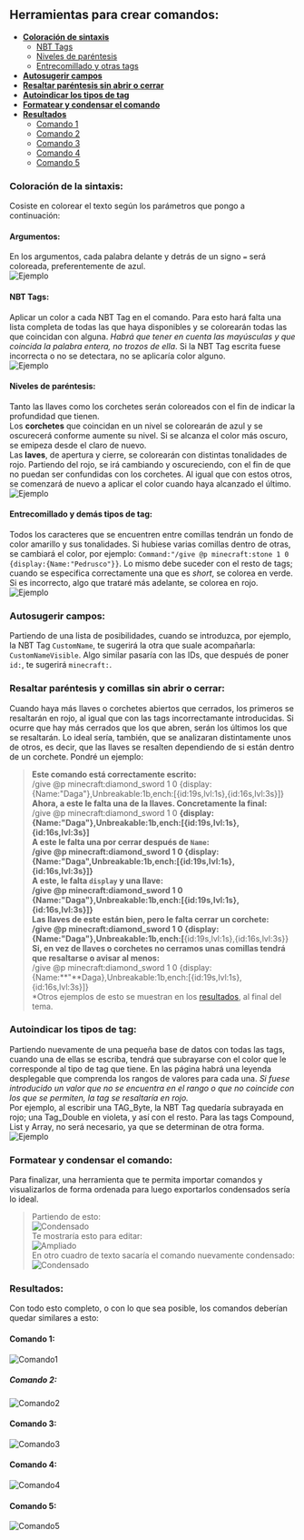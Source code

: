 ## Herramientas para crear comandos:  
  * [**Coloración de sintaxis**](#coloración-de-la-sintaxis)  
    * [NBT Tags](#nbt-tags)  
    * [Niveles de paréntesis](#niveles-de-paréntesis)  
    * [Entrecomillado y otras tags](#entrecomillado-y-demás-tipos-de-tag)  
  * [**Autosugerir campos**](#autosugerir-campos)  
  * [**Resaltar paréntesis sin abrir o cerrar**](#resaltar-paréntesis-y-comillas-sin-abrir-o-cerrar)  
  * [**Autoindicar los tipos de tag**](#autoindicar-los-tipos-de-tag)  
  * [**Formatear y condensar el comando**](#formatear-y-condensar-el-comando)  
  * [**Resultados**](#resultados)  
    * [Comando 1](#comando-1)  
    * [Comando 2](#comando-2)  
    * [Comando 3](#comando-3)  
    * [Comando 4](#comando-4)  
    * [Comando 5](#comando-5)  

### Coloración de la sintaxis:  
Cosiste en colorear el texto según los parámetros que pongo a continuación:  
#### Argumentos:  
En los argumentos, cada palabra delante y detrás de un signo `=` será coloreada, preferentemente de azul.  
![](http://i.imgur.com/r5dfh8u.png "Ejemplo")  
#### NBT Tags:  
Aplicar un color a cada NBT Tag en el comando. Para esto hará falta una lista completa de todas las que haya disponibles y se colorearán todas las que coincidan con alguna. *Habrá que tener en cuenta las mayúsculas y que coincida la palabra entera, no trozos de ella*. Si la NBT Tag escrita fuese incorrecta o no se detectara, no se aplicaría color alguno.  
![](http://i.imgur.com/UFV7324.png "Ejemplo")  
#### Niveles de paréntesis:  
Tanto las llaves como los corchetes serán coloreados con el fin de indicar la profundidad que tienen.  
Los **corchetes** que coincidan en un nivel se colorearán de azul y se oscurecerá conforme aumente su nivel. Si se alcanza el color más oscuro, se emipeza desde el claro de nuevo.  
Las **laves**, de apertura y cierre, se colorearán con distintas tonalidades de rojo. Partiendo del rojo, se irá cambiando y oscureciendo, con el fin de que no puedan ser confundidas con los corchetes. Al igual que con estos otros, se comenzará de nuevo a aplicar el color cuando haya alcanzado el último.  
![](http://i.imgur.com/WkfMZ9o.png "Ejemplo")  
#### Entrecomillado y demás tipos de tag:  
Todos los caracteres que se encuentren entre comillas tendrán un fondo de color amarillo y sus tonalidades. Si hubiese varias comillas dentro de otras, se cambiará el color, por ejemplo: `Command:"/give @p minecraft:stone 1 0 {display:{Name:"Pedrusco"}}`. Lo mismo debe suceder con el resto de tags; cuando se especifica correctamente una que es *short*, se colorea en verde. Si es incorrecto, algo que trataré más adelante, se colorea en rojo.  
![](http://i.imgur.com/pIOqB7w.png "Ejemplo")  
### Autosugerir campos:  
Partiendo de una lista de posibilidades, cuando se introduzca, por ejemplo, la NBT Tag `CustomName`, te sugerirá la otra que suale acompañarla: `CustomNameVisible`. Algo similar pasaría con las IDs, que después de poner `id:`, te sugerirá `minecraft:`.  
### Resaltar paréntesis y comillas sin abrir o cerrar:  
Cuando haya más llaves o corchetes abiertos que cerrados, los primeros se resaltarán en rojo, al igual que con las tags incorrectamante introducidas. Si ocurre que hay más cerrados que los que abren, serán los últimos los que se resaltarán. Lo ideal sería, también, que se analizaran distintamente unos de otros, es decir, que las llaves se resalten dependiendo de si están dentro de un corchete. Pondré un ejemplo:  
> **Este comando está correctamente escrito:**  
/give @p minecraft:diamond_sword 1 0 {display:{Name:"Daga"},Unbreakable:1b,ench:[{id:19s,lvl:1s},{id:16s,lvl:3s}]}  
**Ahora, a este le falta una de la llaves. Concretamente la final:**  
/give @p minecraft:diamond_sword 1 0 **{**display:{Name:"Daga"},Unbreakable:1b,ench:[{id:19s,lvl:1s},{id:16s,lvl:3s}]  
**A este le falta una por cerrar después de `Name`:**  
/give @p minecraft:diamond_sword 1 0 **{**display:{Name:"Daga",Unbreakable:1b,ench:[{id:19s,lvl:1s},{id:16s,lvl:3s}]}  
**A este, le falta `display` y una llave:**  
/give @p minecraft:diamond_sword 1 0 {Name:"Daga"},Unbreakable:1b,ench:[{id:19s,lvl:1s},{id:16s,lvl:3s}]**}**  
**Las llaves de este están bien, pero le falta cerrar un corchete:**  
/give @p minecraft:diamond_sword 1 0 {display:{Name:"Daga"},Unbreakable:1b,ench:**[**{id:19s,lvl:1s},{id:16s,lvl:3s}}  
**Si, en vez de llaves o corchetes no cerramos unas comillas tendrá que resaltarse o avisar al menos:**  
/give @p minecraft:diamond_sword 1 0 {display:{Name:**"**Daga},Unbreakable:1b,ench:[{id:19s,lvl:1s},{id:16s,lvl:3s}]}  
*Otros ejemplos de esto se muestran en los [resultados](#resultados), al final del tema.  

### Autoindicar los tipos de tag:  
Partiendo nuevamente de una pequeña base de datos con todas las tags, cuando una de ellas se escriba, tendrá que subrayarse con el color que le corresponde al tipo de tag que tiene. En las página habrá una leyenda desplegable que comprenda los rangos de valores para cada una. *Si fuese introducido un valor que no se encuentra en el rango o que no coincide con los que se permiten, la tag se resaltaría en rojo.*  
Por ejemplo, al escribir una TAG_Byte, la NBT Tag quedaría subrayada en rojo; una Tag_Double en violeta, y así con el resto. Para las tags Compound, List y Array, no será necesario, ya que se determinan de otra forma.  
![](http://i.imgur.com/sg88JQ7.png "Ejemplo")  
### Formatear y condensar el comando:  
Para finalizar, una herramienta que te permita importar comandos y visualizarlos de forma ordenada para luego exportarlos condensados sería lo ideal.  
> Partiendo de esto:  
![Condensado](http://i.imgur.com/vRJ1Fqk.png "Comando condensado")  
Te mostraría esto para editar:  
![Ampliado](http://i.imgur.com/6WYTh49.png "Comando Ampliado")  
En otro cuadro de texto sacaría el comando nuevamente condensado:  
![Condensado](http://i.imgur.com/vRJ1Fqk.png "Comando condensado")  

### Resultados:  
Con todo esto completo, o con lo que sea posible, los comandos deberían quedar similares a esto:  
#### Comando 1:  
![Comando1](http://i.imgur.com/XHYkZCo.png "Comando 1, sin errores")  
##### Comando 2:  
![Comando2](http://i.imgur.com/jm9ENAp.png "Comando 2, falta llave final")  
#### Comando 3:
![Comando3](http://i.imgur.com/X7nwX1P.png "Comando 3, falta llave después de Name")  
#### Comando 4:  
![Comando4](http://i.imgur.com/pcSvQ3A.png "Comando 4, falta llave antes del nombre y un nivel")  
#### Comando 5:  
![Comando5](http://i.imgur.com/mAXgBXK.png "Comando 5, falta cerrar comillas")  
